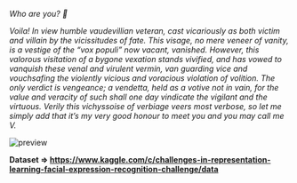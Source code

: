 *Who are you? 🤨*

*Voila! In view humble vaudevillian veteran, cast vicariously as both victim and villain by the vicissitudes of fate. This visage, no mere veneer of vanity, is a vestige of the “vox populi” now vacant, vanished. However, this valorous visitation of a bygone vexation stands vivified, and has vowed to vanquish these venal and virulent vermin, van guarding vice and vouchsafing the violently vicious and voracious violation of volition. The only verdict is vengeance; a vendetta, held as a votive not in vain, for the value and veracity of such shall one day vindicate the vigilant and the virtuous. Verily this vichyssoise of verbiage veers most verbose, so let me simply add that it’s my very good honour to meet you and you may call me V.*

![preview](https://user-images.githubusercontent.com/96253880/169212331-9b04d5b3-a57e-4fdf-bce5-521e05727035.gif)

**Dataset => https://www.kaggle.com/c/challenges-in-representation-learning-facial-expression-recognition-challenge/data**
